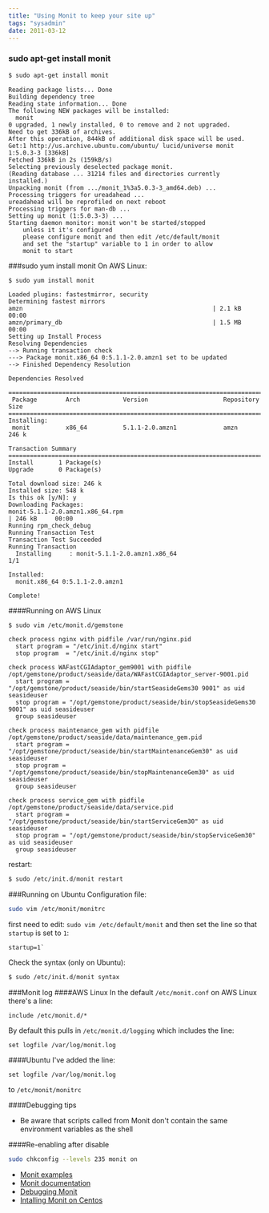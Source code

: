 ```yaml
---
title: "Using Monit to keep your site up"
tags: "sysadmin"
date: 2011-03-12
---
```

### sudo apt-get install monit
```bash
$ sudo apt-get install monit
```
```
Reading package lists... Done
Building dependency tree       
Reading state information... Done
The following NEW packages will be installed:
  monit
0 upgraded, 1 newly installed, 0 to remove and 2 not upgraded.
Need to get 336kB of archives.
After this operation, 844kB of additional disk space will be used.
Get:1 http://us.archive.ubuntu.com/ubuntu/ lucid/universe monit 1:5.0.3-3 [336kB]
Fetched 336kB in 2s (159kB/s)
Selecting previously deselected package monit.
(Reading database ... 31214 files and directories currently installed.)
Unpacking monit (from .../monit_1%3a5.0.3-3_amd64.deb) ...
Processing triggers for ureadahead ...
ureadahead will be reprofiled on next reboot
Processing triggers for man-db ...
Setting up monit (1:5.0.3-3) ...
Starting daemon monitor: monit won't be started/stopped
	unless it it's configured
	please configure monit and then edit /etc/default/monit
	and set the "startup" variable to 1 in order to allow 
	monit to start
```


###sudo yum install monit
On AWS Linux:
```bash
$ sudo yum install monit
```
```
Loaded plugins: fastestmirror, security
Determining fastest mirrors
amzn                                                     | 2.1 kB     00:00     
amzn/primary_db                                          | 1.5 MB     00:00     
Setting up Install Process
Resolving Dependencies
--> Running transaction check
---> Package monit.x86_64 0:5.1.1-2.0.amzn1 set to be updated
--> Finished Dependency Resolution

Dependencies Resolved

================================================================================
 Package        Arch            Version                     Repository     Size
================================================================================
Installing:
 monit          x86_64          5.1.1-2.0.amzn1             amzn          246 k

Transaction Summary
================================================================================
Install       1 Package(s)
Upgrade       0 Package(s)

Total download size: 246 k
Installed size: 548 k
Is this ok [y/N]: y
Downloading Packages:
monit-5.1.1-2.0.amzn1.x86_64.rpm                                            | 246 kB     00:00     
Running rpm_check_debug
Running Transaction Test
Transaction Test Succeeded
Running Transaction
  Installing     : monit-5.1.1-2.0.amzn1.x86_64                                                1/1 

Installed:
  monit.x86_64 0:5.1.1-2.0.amzn1                                                                   

Complete!
```

####Running on AWS Linux

```$ sudo vim /etc/monit.d/gemstone```

```
check process nginx with pidfile /var/run/nginx.pid
  start program = "/etc/init.d/nginx start"
  stop program  = "/etc/init.d/nginx stop"

check process WAFastCGIAdaptor_gem9001 with pidfile /opt/gemstone/product/seaside/data/WAFastCGIAdaptor_server-9001.pid
  start program = "/opt/gemstone/product/seaside/bin/startSeasideGems30 9001" as uid seasideuser
  stop program = "/opt/gemstone/product/seaside/bin/stopSeasideGems30 9001" as uid seasideuser
  group seasideuser

check process maintenance_gem with pidfile /opt/gemstone/product/seaside/data/maintenance_gem.pid
  start program = "/opt/gemstone/product/seaside/bin/startMaintenanceGem30" as uid seasideuser
  stop program = "/opt/gemstone/product/seaside/bin/stopMaintenanceGem30" as uid seasideuser
  group seasideuser

check process service_gem with pidfile /opt/gemstone/product/seaside/data/service.pid
  start program = "/opt/gemstone/product/seaside/bin/startServiceGem30" as uid seasideuser
  stop program = "/opt/gemstone/product/seaside/bin/stopServiceGem30" as uid seasideuser
  group seasideuser
```

restart:
```bash
$ sudo /etc/init.d/monit restart
```


###Running on Ubuntu
Configuration file: 
```bash
sudo vim /etc/monit/monitrc
```

first need to edit:
`sudo vim /etc/default/monit`
and then set the line so that `startup` is set to `1`:
```
startup=1`
```

Check the syntax (only on Ubuntu):
```bash
$ sudo /etc/init.d/monit syntax
```

###Monit log
####AWS Linux
In the default `/etc/monit.conf` on AWS Linux there's a line:
```
include /etc/monit.d/*
```

By default this pulls in `/etc/monit.d/logging` which includes the line:
```
set logfile /var/log/monit.log
```

####Ubuntu
I've added the line:
```
set logfile /var/log/monit.log
```
to `/etc/monit/monitrc`

####Debugging tips
* Be aware that scripts called from Monit don't contain the same environment variables as the shell

####Re-enabling after disable
```bash
sudo chkconfig --levels 235 monit on
```

* [Monit examples](http://mmonit.com/wiki/Monit/ConfigurationExamples)
* [Monit documentation](http://mmonit.com/monit/documentation/monit.html)
* [Debugging Monit](http://stackoverflow.com/questions/3356476/debugging-monit)
* [Intalling Monit on Centos](http://www.lifelinux.com/how-to-install-monit-on-centos-redhat/)
